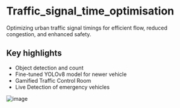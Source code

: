 # Traffic_signal_time_optimisation

Optimizing urban traffic signal timings for efficient flow, reduced congestion, and enhanced safety.

## Key highlights

- Object detection and count
- Fine-tuned YOLOv8 model for newer vehicle
- Gamified Traffic Control Room
- Live Detection of emergency vehicles

![image](https://github.com/rutvikkapuriya1/Traffic_signal_time_optimisation/assets/133635206/141d375a-4b17-44e3-a1e5-f3a223ec8b22?s=200)
